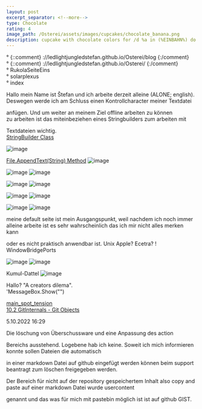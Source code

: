 ```yaml
---
layout: post
excerpt_separator: <!--more-->
type: Chocolate
rating: 4
image_path: /Osterei/assets/images/cupcakes/chocolate_banana.png
description: cupcake with chocolate colors for /d %a in (%EINBAHN%) do dir /b %a
---
```

° {::comment} ://ledlightjungledstefan.github.io/Osterei/blog {:/comment}
<br>
° {::comment} ://ledlightjungledstefan.github.io/Osterei/ {:/comment}
<br>
° RukolaSeiteEins
<br>
° solarplexus
<br>
° index

Hallo mein Name ist Štefan und ich arbeite derzeit alleine (ALONE; english).<br>
Deswegen werde ich am Schluss einen Kontrollcharacter meiner Textdatei

anfügen. Und um weiter an meinem Ziel offline arbeiten zu können<br>
zu arbeiten ist das miteinbeziehen eines Stringbuilders zum arbeiten mit<br>

Textdateien wichtig.<br>
[StringBuilder Class](https://learn.microsoft.com/en-us/dotnet/api/system.text.stringbuilder?view=net-6.0)

![image](https://user-images.githubusercontent.com/75255909/194954399-4ed25664-d993-45cf-9ed9-1cdbec9f01ec.png)

[File.AppendText(String) Method](https://learn.microsoft.com/en-us/dotnet/api/system.io.file.appendtext?view=net-6.0#system-io-file-appendtext(system-string))
![image](https://user-images.githubusercontent.com/75255909/194944112-3415e39b-ad19-49c5-894d-4b81424a7f8c.png)

![image](https://user-images.githubusercontent.com/75255909/194943299-e6373ea1-1a5f-467f-b245-82448e9987b6.png)
![image](https://user-images.githubusercontent.com/75255909/194939676-e7beac89-d8de-4597-ad2e-4263c3739bf6.png)

![image](https://user-images.githubusercontent.com/75255909/194937578-e1302cf2-c954-446a-9542-16ffd8bd24f2.png)
![image](https://user-images.githubusercontent.com/75255909/194935766-c961fee8-4e51-40c8-8cfe-4f0b074f92d7.png)
<!---highligthed--->

![image](https://user-images.githubusercontent.com/75255909/194897539-057e9341-8e64-42af-938d-2bbaa8c7a146.png)
![image](https://user-images.githubusercontent.com/75255909/194897634-84134308-02fa-458f-bc74-28b1bf6e9935.png)

![image](https://user-images.githubusercontent.com/75255909/194897721-0299593d-ce4b-4348-8c56-0726588e1abd.png)
![image](https://user-images.githubusercontent.com/75255909/194897826-7037ab61-c1f0-411f-9b12-56e3374bc57b.png)

meine default seite ist mein Ausgangspunkt, weil nachdem ich noch immer alleine
arbeite ist es sehr wahrscheinlich das ich mir nicht alles merken kann

oder es nicht praktisch anwendbar ist. Unix Apple? Ecetra? !
WindowBridgePorts

![image](https://user-images.githubusercontent.com/75255909/193558846-d34c296f-3cbe-4566-9606-21305235cf31.png)
![image](https://user-images.githubusercontent.com/75255909/193559632-14f0cf35-3417-4bdf-a505-685634ea8ce4.png)

Kumul-Dattel
![image](https://user-images.githubusercontent.com/75255909/193556849-671685b7-aa5c-4994-8633-4ca0d7457d38.png)

Hallo? "A creators dilema".<br>
'MessageBox.Show("")

[main_spot_tension](https://ledlightjungledstefan.github.io/Osterei/)<br>
[10.2 GitInternals - Git Objects](https://git-scm.com/book/en/v2/Git-Internals-Git-Objects)

5.10.2022
16:29

Die löschung von Überschussware und eine Anpassung des action

Bereichs ausstehend. Logebene hab ich keine.
Soweit ich mich informieren konnte sollen Dateien die automatisch

in einer markdown Datei auf github eingefügt werden können
beim support beantragt zum löschen freigegeben werden.

Der Bereich für nicht auf der repository gespeichertem Inhalt
also copy and paste auf einer markdown Datei wurde usercontent

genannt und das was für mich mit pastebin möglich ist
ist auf github GIST.
